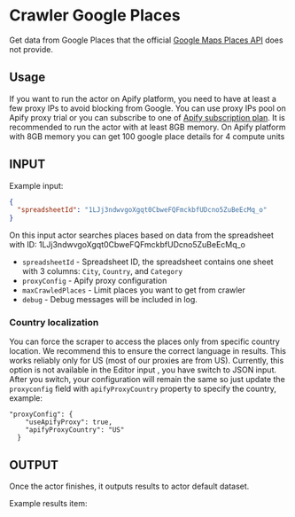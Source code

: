 # Crawler Google Places
Get data from Google Places that the official [Google Maps Places API](https://developers.google.com/places/web-service/search) does not provide.


## Usage

If you want to run the actor on Apify platform, you need to have at least a few proxy IPs to avoid blocking from Google. You can use proxy IPs pool on Apify proxy trial or you can subscribe to one of [Apify subscription plan](https://apify.com/pricing).
It is recommended to run the actor with at least 8GB memory. On Apify platform with 8GB memory you can get 100 google place details for 4 compute units


## INPUT

Example input:
```json
{
  "spreadsheetId": "1LJj3ndwvgoXgqt0CbweFQFmckbfUDcno5ZuBeEcMq_o"
}
```
On this input actor searches places based on data from the spreadsheet with ID: 1LJj3ndwvgoXgqt0CbweFQFmckbfUDcno5ZuBeEcMq_o

- `spreadsheetId` - Spreadsheet ID, the spreadsheet contains one sheet with 3 columns: `City`, `Country`, and `Category`
- `proxyConfig` - Apify proxy configuration
- `maxCrawledPlaces` - Limit places you want to get from crawler
- `debug` - Debug messages will be included in log.


### Country localization
You can force the scraper to access the places only from specific country location. We recommend this to ensure the correct language in results. This works reliably only for US (most of our proxies are from US). Currently, this option is not available in the Editor input , you have switch to JSON input. After you switch, your configuration will remain the same so just update the `proxyconfig` field with `apifyProxyCountry` property to specify the country, example:

```
"proxyConfig": {
    "useApifyProxy": true,
    "apifyProxyCountry": "US"
  }
```

## OUTPUT
Once the actor finishes, it outputs results to actor default dataset.

Example results item:

```text

```

